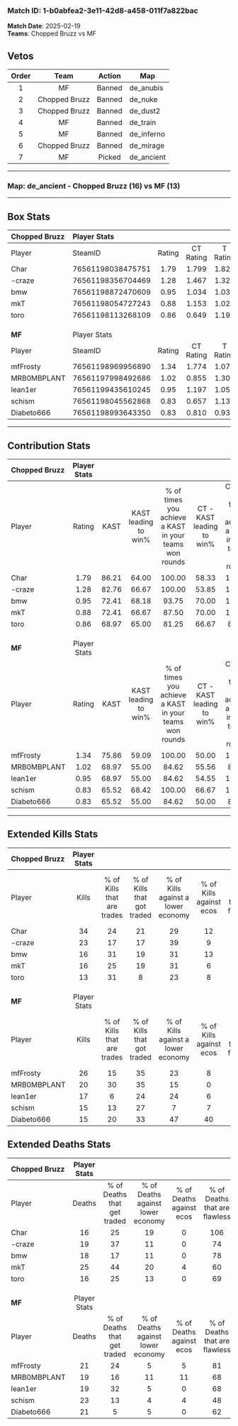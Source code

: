 ### Match ID: 1-b0abfea2-3e11-42d8-a458-011f7a822bac  
**Match Date**: 2025-02-19  
**Teams**: Chopped Bruzz vs MF  

## Vetos  

| Order | Team | Action | Map |
| :---: | :--: | :----: | --- |
| 1 | MF | Banned | de_anubis |
| 2 | Chopped Bruzz | Banned | de_nuke |
| 3 | Chopped Bruzz | Banned | de_dust2 |
| 4 | MF | Banned | de_train |
| 5 | MF | Banned | de_inferno |
| 6 | Chopped Bruzz | Banned | de_mirage |
| 7 | MF | Picked | de_ancient |

---  

### **Map**: de_ancient - Chopped Bruzz (16) vs MF (13)  
---  

## Box Stats  

| **Chopped Bruzz** | Player Stats      |        |           |          |       |       |       |         |        |      |     |
| :- | :- | :-: | :-: | :-: | :-: | :-: | :-: | :-: | :-: | :-: | :-: |
| Player            | SteamID           | Rating | CT Rating | T Rating | KAST  |  ADR  | Kills | Assists | Deaths | K/D  | HS% |
| Char              | 76561198038475751 |  1.79  |   1.799   |  1.823   | 86.21 | 110.7 |  34   |    8    |   16   | 2.13 | 55  |
| -craze            | 76561198356704469 |  1.28  |   1.467   |  1.325   | 82.76 | 79.8  |  23   |    7    |   19   | 1.21 | 47  |
| bmw               | 76561198872470609 |  0.95  |   1.034   |  1.033   | 72.41 | 55.7  |  16   |    9    |   18   | 0.89 | 43  |
| mkT               | 76561198054727243 |  0.88  |   1.153   |  1.027   | 72.41 | 75.9  |  16   |   10    |   25   | 0.64 | 50  |
| toro              | 76561198113268109 |  0.86  |   0.649   |  1.199   | 68.97 | 56.8  |  13   |    5    |   16   | 0.81 | 53  |
|                   |                   |        |           |          |       |       |       |         |        |      |     |
|                   |                   |        |           |          |       |       |       |         |        |      |     |
|                   |                   |        |           |          |       |       |       |         |        |      |     |
| **MF**            | Player Stats      |        |           |          |       |       |       |         |        |      |     |
| Player            | SteamID           | Rating | CT Rating | T Rating | KAST  |  ADR  | Kills | Assists | Deaths | K/D  | HS% |
| mfFrosty          | 76561198969956890 |  1.34  |   1.774   |  1.077   | 75.86 | 94.5  |  26   |   11    |   21   | 1.24 | 23  |
| MRB0MBPLANT       | 76561197998492686 |  1.02  |   0.855   |  1.309   | 68.97 | 60.8  |  20   |    3    |   19   | 1.05 | 40  |
| lean1er           | 76561199435610245 |  0.95  |   1.197   |  1.053   | 68.97 | 66.8  |  17   |    5    |   19   | 0.89 | 52  |
| schism            | 76561198045562868 |  0.83  |   0.657   |  1.136   | 65.52 | 75.4  |  15   |    8    |   23   | 0.65 | 53  |
| Diabeto666        | 76561198993643350 |  0.83  |   0.810   |  0.935   | 65.52 | 64.7  |  15   |    5    |   21   | 0.71 | 66  |
---  

## Contribution Stats  

| **Chopped Bruzz** | Player Stats |       |                      |                                                        |                           |                                                             |                          |                                                            |
| :- | :-: | :-: | :-: | :-: | :-: | :-: | :-: | :-: |
| Player            |    Rating    | KAST  | KAST leading to win% | % of times you achieve a KAST in your teams won rounds | CT - KAST leading to win% | CT - % of times you achieve a KAST in your teams won rounds | T - KAST leading to win% | T - % of times you achieve a KAST in your teams won rounds |
| Char              |     1.79     | 86.21 |        64.00         |                         100.00                         |           58.33           |                           100.00                            |          69.23           |                           100.00                           |
| -craze            |     1.28     | 82.76 |        66.67         |                         100.00                         |           53.85           |                           100.00                            |          81.82           |                           100.00                           |
| bmw               |     0.95     | 72.41 |        68.18         |                         93.75                          |           70.00           |                           100.00                            |          66.67           |                           88.89                            |
| mkT               |     0.88     | 72.41 |        66.67         |                         87.50                          |           70.00           |                           100.00                            |          63.64           |                           77.78                            |
| toro              |     0.86     | 68.97 |        65.00         |                         81.25                          |           66.67           |                            85.71                            |          63.64           |                           77.78                            |
|                   |              |       |                      |                                                        |                           |                                                             |                          |                                                            |
|                   |              |       |                      |                                                        |                           |                                                             |                          |                                                            |
|                   |              |       |                      |                                                        |                           |                                                             |                          |                                                            |
| **MF**            | Player Stats |       |                      |                                                        |                           |                                                             |                          |                                                            |
| Player            |    Rating    | KAST  | KAST leading to win% | % of times you achieve a KAST in your teams won rounds | CT - KAST leading to win% | CT - % of times you achieve a KAST in your teams won rounds | T - KAST leading to win% | T - % of times you achieve a KAST in your teams won rounds |
| mfFrosty          |     1.34     | 75.86 |        59.09         |                         100.00                         |           50.00           |                           100.00                            |          70.00           |                           100.00                           |
| MRB0MBPLANT       |     1.02     | 68.97 |        55.00         |                         84.62                          |           55.56           |                            83.33                            |          54.55           |                           85.71                            |
| lean1er           |     0.95     | 68.97 |        55.00         |                         84.62                          |           54.55           |                           100.00                            |          55.56           |                           71.43                            |
| schism            |     0.83     | 65.52 |        68.42         |                         100.00                         |           66.67           |                           100.00                            |          70.00           |                           100.00                           |
| Diabeto666        |     0.83     | 65.52 |        55.00         |                         84.62                          |           50.00           |                            83.33                            |          60.00           |                           85.71                            |
---  

## Extended Kills Stats  

| **Chopped Bruzz** | Player Stats |                            |                            |                                    |                         |                              |                                 |                                       |                    |           |
| :- | :-: | :-: | :-: | :-: | :-: | :-: | :-: | :-: | :-: | :-: |
| Player            |    Kills     | % of Kills that are trades | % of Kills that got traded | % of Kills against a lower economy | % of Kills against ecos | % of Kills that are flawless | % of Kills that are close duels | % of Kills that are assisted by flash | Pistol Round Kills | AWP Kills |
| Char              |      34      |             24             |             21             |                 29                 |           12            |              65              |                6                |                   3                   |         1          |     0     |
| -craze            |      23      |             17             |             17             |                 39                 |            9            |              52              |                9                |                   4                   |         1          |     0     |
| bmw               |      16      |             31             |             19             |                 31                 |           13            |              88              |                0                |                  13                   |         0          |     5     |
| mkT               |      16      |             25             |             19             |                 31                 |            6            |              81              |               13                |                  19                   |         0          |     0     |
| toro              |      13      |             31             |             8              |                 23                 |            8            |              46              |                0                |                  15                   |         0          |     0     |
|                   |              |                            |                            |                                    |                         |                              |                                 |                                       |                    |           |
|                   |              |                            |                            |                                    |                         |                              |                                 |                                       |                    |           |
|                   |              |                            |                            |                                    |                         |                              |                                 |                                       |                    |           |
| **MF**            | Player Stats |                            |                            |                                    |                         |                              |                                 |                                       |                    |           |
| Player            |    Kills     | % of Kills that are trades | % of Kills that got traded | % of Kills against a lower economy | % of Kills against ecos | % of Kills that are flawless | % of Kills that are close duels | % of Kills that are assisted by flash | Pistol Round Kills | AWP Kills |
| mfFrosty          |      26      |             15             |             35             |                 23                 |            8            |              62              |               15                |                   0                   |         0          |     3     |
| MRB0MBPLANT       |      20      |             30             |             35             |                 15                 |            0            |              65              |               10                |                   0                   |         1          |     0     |
| lean1er           |      17      |             6              |             24             |                 24                 |            6            |              94              |                0                |                   0                   |         4          |     3     |
| schism            |      15      |             13             |             27             |                 7                  |            7            |              53              |                7                |                   7                   |         4          |     0     |
| Diabeto666        |      15      |             20             |             33             |                 47                 |           40            |              87              |                0                |                   0                   |         1          |     0     |
## Extended Deaths Stats  

| **Chopped Bruzz** | Player Stats |                             |                                   |                          |                               |                            |                           |               |
| :- | :-: | :-: | :-: | :-: | :-: | :-: | :-: | :-: |
| Player            |    Deaths    | % of Deaths that get traded | % of Deaths against lower economy | % of Deaths against ecos | % of Deaths that are flawless | % of Deaths that are close | % of Deaths while blinded | Deaths to AWP |
| Char              |      16      |             25              |                19                 |            0             |              106              |             0              |             0             |       1       |
| -craze            |      19      |             37              |                11                 |            0             |              74               |             5              |             0             |       1       |
| bmw               |      18      |             17              |                11                 |            0             |              78               |             6              |             6             |       1       |
| mkT               |      25      |             44              |                20                 |            4             |              60               |             12             |             0             |       2       |
| toro              |      16      |             25              |                13                 |            0             |              69               |             13             |             0             |       1       |
|                   |              |                             |                                   |                          |                               |                            |                           |               |
|                   |              |                             |                                   |                          |                               |                            |                           |               |
|                   |              |                             |                                   |                          |                               |                            |                           |               |
| **MF**            | Player Stats |                             |                                   |                          |                               |                            |                           |               |
| Player            |    Deaths    | % of Deaths that get traded | % of Deaths against lower economy | % of Deaths against ecos | % of Deaths that are flawless | % of Deaths that are close | % of Deaths while blinded | Deaths to AWP |
| mfFrosty          |      21      |             24              |                 5                 |            5             |              81               |             5              |             0             |       2       |
| MRB0MBPLANT       |      19      |             16              |                11                 |            11            |              68               |             5              |            16             |       1       |
| lean1er           |      19      |             32              |                 5                 |            0             |              68               |             0              |            21             |       0       |
| schism            |      23      |             13              |                 4                 |            4             |              48               |             9              |             4             |       1       |
| Diabeto666        |      21      |              5              |                 5                 |            0             |              62               |             10             |             5             |       1       |

